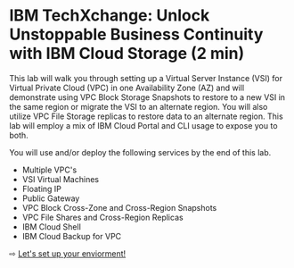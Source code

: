 
# IBM TechXchange: Unlock Unstoppable Business Continuity with IBM Cloud Storage (2 min)
This lab will walk you through setting up a Virtual Server Instance (VSI) for Virtual Private Cloud (VPC) in one Availability Zone (AZ) and will demonstrate using VPC Block Storage Snapshots to restore to a new VSI in the same region or migrate the VSI to an alternate region. You will also utilize VPC File Storage replicas to restore data to an alternate region. This lab will employ a mix of IBM Cloud Portal and CLI usage to expose you to both.

You will use and/or deploy the following services by the end of this lab.

- Multiple VPC's
- VSI Virtual Machines
- Floating IP
- Public Gateway
- VPC Block Cross-Zone and Cross-Region Snapshots
- VPC File Shares and Cross-Region Replicas
- IBM Cloud Shell
- IBM Cloud Backup for VPC



⇨ [Let's set up your enviorment!](10-config-env.md)
